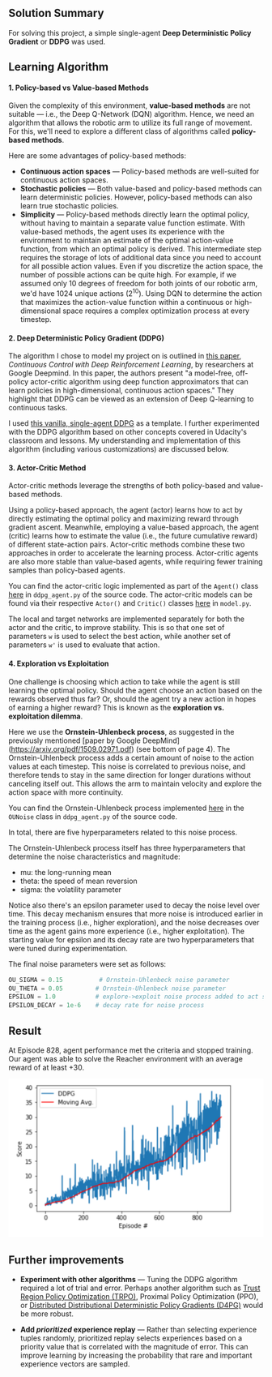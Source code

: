 ## Solution Summary

For solving this project, a simple single-agent **Deep Deterministic Policy Gradient** or **DDPG** was used.

## Learning Algorithm

#### 1. Policy-based vs Value-based Methods

Given the complexity of this environment, **value-based methods** are not suitable &mdash; i.e., the Deep Q-Network (DQN) algorithm. 
Hence, we need an algorithm that allows the robotic arm to utilize its full range of movement.
For this, we'll need to explore a different class of algorithms called **policy-based methods**.

Here are some advantages of policy-based methods:
- **Continuous action spaces** &mdash; Policy-based methods are well-suited for continuous action spaces.
- **Stochastic policies** &mdash; Both value-based and policy-based methods can learn deterministic policies. However, 
policy-based methods can also learn true stochastic policies.
- **Simplicity** &mdash; Policy-based methods directly learn the optimal policy, without having to maintain a separate value
function estimate. With value-based methods, the agent uses its experience with the environment to maintain an estimate of the 
optimal action-value function, from which an optimal policy is derived. This intermediate step requires the storage of lots of
additional data since you need to account for all possible action values. Even if you discretize the action space, the number of
possible actions can be quite high. For example, if we assumed only 10 degrees of freedom for both joints of our robotic arm, 
we'd have 1024 unique actions (2<sup>10</sup>). Using DQN to determine the action that maximizes the action-value function within 
a continuous or high-dimensional space requires a complex optimization process at every timestep.

#### 2. Deep Deterministic Policy Gradient (DDPG)
The algorithm I chose to model my project on is outlined in [this paper](https://arxiv.org/pdf/1509.02971.pdf), _Continuous Control with 
Deep Reinforcement Learning_, by researchers at Google Deepmind. In this paper, the authors present "a model-free, off-policy actor-critic 
algorithm using deep function approximators that can learn policies in high-dimensional, continuous action spaces." 
They highlight that DDPG can be viewed as an extension of Deep Q-learning to continuous tasks.

I used [this vanilla, single-agent DDPG](https://github.com/udacity/deep-reinforcement-learning/tree/master/ddpg-pendulum) as a template. 
I further experimented with the DDPG algorithm based on other concepts covered in Udacity's classroom and lessons. My understanding and 
implementation of this algorithm (including various customizations) are discussed below.

#### 3. Actor-Critic Method

Actor-critic methods leverage the strengths of both policy-based and value-based methods.

Using a policy-based approach, the agent (actor) learns how to act by directly estimating the optimal policy and maximizing reward
through gradient ascent. Meanwhile, employing a value-based approach, the agent (critic) learns how to estimate the value (i.e., the 
future cumulative reward) of different state-action pairs. Actor-critic methods combine these two approaches in order to accelerate 
the learning process. Actor-critic agents are also more stable than value-based agents, while requiring fewer training samples than 
policy-based agents.

You can find the actor-critic logic implemented as part of the `Agent()` class 
[here](p2_continuous-control/ddpg_agent.py) 
in `ddpg_agent.py` of the source code. The actor-critic models can be found via their respective `Actor()` and `Critic()` classes 
[here](p2_continuous-control/model.py) in `model.py`.

The local and target networks are implemented separately for both the actor and the critic, to improve stability. This is so that one 
set of parameters `w` is used to select the best action, while another set of parameters `w'` is used to evaluate that action.

#### 4. Exploration vs Exploitation
One challenge is choosing which action to take while the agent is still learning the optimal policy. Should the agent choose an action
based on the rewards observed thus far? Or, should the agent try a new action in hopes of earning a higher reward? 
This is known as the **exploration vs. exploitation dilemma**.


Here we use the **Ornstein-Uhlenbeck process**, as suggested in the previously mentioned [paper by Google DeepMind]
(https://arxiv.org/pdf/1509.02971.pdf) (see bottom of page 4). The Ornstein-Uhlenbeck process adds a certain amount of noise to the 
action values at each timestep. This noise is correlated to previous noise, and therefore tends to stay in the same direction for 
longer durations without canceling itself out. This allows the arm to maintain velocity and explore the action space with more 
continuity.

You can find the Ornstein-Uhlenbeck process implemented [here](p2_continuous-control/ddpg_agent.py) in the `OUNoise` class in 
`ddpg_agent.py` of the source code.

In total, there are five hyperparameters related to this noise process.

The Ornstein-Uhlenbeck process itself has three hyperparameters that determine the noise characteristics and magnitude:
- mu: the long-running mean
- theta: the speed of mean reversion
- sigma: the volatility parameter


Notice also there's an epsilon parameter used to decay the noise level over time. This decay mechanism ensures that more noise is 
introduced earlier in the training process (i.e., higher exploration), and the noise decreases over time as the agent gains more 
experience (i.e., higher exploitation). The starting value for epsilon and its decay rate are two hyperparameters that were tuned
during experimentation.

The final noise parameters were set as follows:

```python
OU_SIGMA = 0.15          # Ornstein-Uhlenbeck noise parameter
OU_THETA = 0.05         # Ornstein-Uhlenbeck noise parameter
EPSILON = 1.0           # explore->exploit noise process added to act step
EPSILON_DECAY = 1e-6    # decay rate for noise process
```

## Result

At Episode 828, agent performance met the criteria and stopped training.
Our agent was able to solve the Reacher environment with an average reward of at least +30.

<img src="results.png"/>

## Further improvements

- **Experiment with other algorithms** &mdash; Tuning the DDPG algorithm required a lot of trial and error. 
Perhaps another algorithm such as [Trust Region Policy Optimization (TRPO)](https://arxiv.org/abs/1502.05477), 
Proximal Policy Optimization (PPO), or [Distributed Distributional Deterministic Policy Gradients (D4PG)](https://arxiv.org/abs/1804.08617) would be more robust.

- **Add *prioritized* experience replay** &mdash; Rather than selecting experience tuples randomly, prioritized replay selects 
experiences based on a priority value that is correlated with the magnitude of error. This can improve learning by increasing the 
probability that rare and important experience vectors are sampled.
